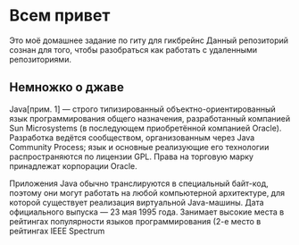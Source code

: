 # Всем привет 

Это моё домашнее задание по гиту для гикбрейнс
Данный репозиторий сознан для того, чтобы разобраться как работать с удаленными репозиториями.

## Немножко о джаве 
Java[прим. 1] — строго типизированный объектно-ориентированный язык программирования общего назначения, разработанный компанией Sun Microsystems (в последующем приобретённой компанией Oracle). Разработка ведётся сообществом, организованным через Java Community Process; язык и основные реализующие его технологии распространяются по лицензии GPL. Права на торговую марку принадлежат корпорации Oracle.

Приложения Java обычно транслируются в специальный байт-код, поэтому они могут работать на любой компьютерной архитектуре, для которой существует реализация виртуальной Java-машины. Дата официального выпуска — 23 мая 1995 года. Занимает высокие места в рейтингах популярности языков программирования (2-е место в рейтингах IEEE Spectrum 

